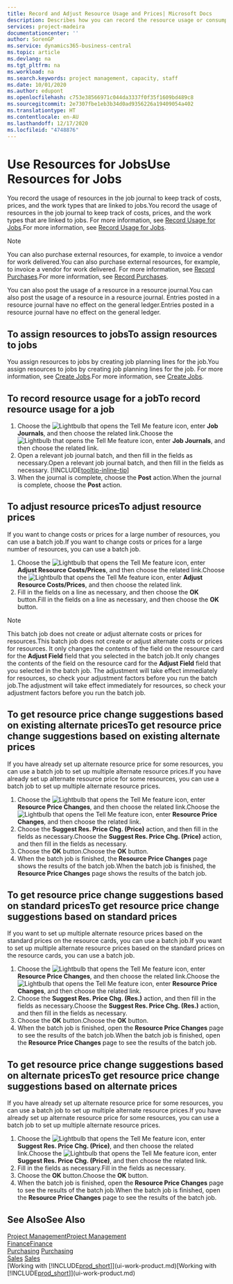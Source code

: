 ```yaml
---
title: Record and Adjust Resource Usage and Prices| Microsoft Docs
description: Describes how you can record the resource usage or consumption associated with a job, to keep track and manage costs, prices, and work types.
services: project-madeira
documentationcenter: ''
author: SorenGP
ms.service: dynamics365-business-central
ms.topic: article
ms.devlang: na
ms.tgt_pltfrm: na
ms.workload: na
ms.search.keywords: project management, capacity, staff
ms.date: 10/01/2020
ms.author: edupont
ms.openlocfilehash: c753e38566971c044da3337f0f35f1609bd489c8
ms.sourcegitcommit: 2e7307fbe1eb3b34d0ad9356226a19409054a402
ms.translationtype: HT
ms.contentlocale: en-AU
ms.lasthandoff: 12/17/2020
ms.locfileid: "4748876"
---
```

# <a name="use-resources-for-jobs"></a><span data-ttu-id="b1e80-103">Use Resources for Jobs</span><span class="sxs-lookup"><span data-stu-id="b1e80-103">Use Resources for Jobs</span></span>
<span data-ttu-id="b1e80-104">You record the usage of resources in the job journal to keep track of costs, prices, and the work types that are linked to jobs.</span><span class="sxs-lookup"><span data-stu-id="b1e80-104">You record the usage of resources in the job journal to keep track of costs, prices, and the work types that are linked to jobs.</span></span> <span data-ttu-id="b1e80-105">For more information, see [Record Usage for Jobs](projects-how-record-job-usage.md).</span><span class="sxs-lookup"><span data-stu-id="b1e80-105">For more information, see [Record Usage for Jobs](projects-how-record-job-usage.md).</span></span>

> [!NOTE]
> <span data-ttu-id="b1e80-106">You can also purchase external resources, for example, to invoice a vendor for work delivered.</span><span class="sxs-lookup"><span data-stu-id="b1e80-106">You can also purchase external resources, for example, to invoice a vendor for work delivered.</span></span> <span data-ttu-id="b1e80-107">For more information, see [Record Purchases](purchasing-how-record-purchases.md).</span><span class="sxs-lookup"><span data-stu-id="b1e80-107">For more information, see [Record Purchases](purchasing-how-record-purchases.md).</span></span>

<span data-ttu-id="b1e80-108">You can also post the usage of a resource in a resource journal.</span><span class="sxs-lookup"><span data-stu-id="b1e80-108">You can also post the usage of a resource in a resource journal.</span></span> <span data-ttu-id="b1e80-109">Entries posted in a resource journal have no effect on the general ledger.</span><span class="sxs-lookup"><span data-stu-id="b1e80-109">Entries posted in a resource journal have no effect on the general ledger.</span></span>

## <a name="to-assign-resources-to-jobs"></a><span data-ttu-id="b1e80-110">To assign resources to jobs</span><span class="sxs-lookup"><span data-stu-id="b1e80-110">To assign resources to jobs</span></span>
<span data-ttu-id="b1e80-111">You assign resources to jobs by creating job planning lines for the job.</span><span class="sxs-lookup"><span data-stu-id="b1e80-111">You assign resources to jobs by creating job planning lines for the job.</span></span> <span data-ttu-id="b1e80-112">For more information, see [Create Jobs](projects-how-create-jobs.md).</span><span class="sxs-lookup"><span data-stu-id="b1e80-112">For more information, see [Create Jobs](projects-how-create-jobs.md).</span></span>

## <a name="to-record-resource-usage-for-a-job"></a><span data-ttu-id="b1e80-113">To record resource usage for a job</span><span class="sxs-lookup"><span data-stu-id="b1e80-113">To record resource usage for a job</span></span>
1. <span data-ttu-id="b1e80-114">Choose the ![Lightbulb that opens the Tell Me feature](media/ui-search/search_small.png "Tell me what you want to do") icon, enter **Job Journals**, and then choose the related link.</span><span class="sxs-lookup"><span data-stu-id="b1e80-114">Choose the ![Lightbulb that opens the Tell Me feature](media/ui-search/search_small.png "Tell me what you want to do") icon, enter **Job Journals**, and then choose the related link.</span></span>
2. <span data-ttu-id="b1e80-115">Open a relevant job journal batch, and then fill in the fields as necessary.</span><span class="sxs-lookup"><span data-stu-id="b1e80-115">Open a relevant job journal batch, and then fill in the fields as necessary.</span></span> [!INCLUDE[tooltip-inline-tip](includes/tooltip-inline-tip_md.md)]
3. <span data-ttu-id="b1e80-116">When the journal is complete, choose the **Post** action.</span><span class="sxs-lookup"><span data-stu-id="b1e80-116">When the journal is complete, choose the **Post** action.</span></span>

## <a name="to-adjust-resource-prices"></a><span data-ttu-id="b1e80-117">To adjust resource prices</span><span class="sxs-lookup"><span data-stu-id="b1e80-117">To adjust resource prices</span></span>
<span data-ttu-id="b1e80-118">If you want to change costs or prices for a large number of resources, you can use a batch job.</span><span class="sxs-lookup"><span data-stu-id="b1e80-118">If you want to change costs or prices for a large number of resources, you can use a batch job.</span></span>  

1. <span data-ttu-id="b1e80-119">Choose the ![Lightbulb that opens the Tell Me feature](media/ui-search/search_small.png "Tell me what you want to do") icon, enter **Adjust Resource Costs/Prices**, and then choose the related link.</span><span class="sxs-lookup"><span data-stu-id="b1e80-119">Choose the ![Lightbulb that opens the Tell Me feature](media/ui-search/search_small.png "Tell me what you want to do") icon, enter **Adjust Resource Costs/Prices**, and then choose the related link.</span></span>
2. <span data-ttu-id="b1e80-120">Fill in the fields on a line as necessary, and then choose the **OK** button.</span><span class="sxs-lookup"><span data-stu-id="b1e80-120">Fill in the fields on a line as necessary, and then choose the **OK** button.</span></span>

> [!NOTE]  
>   <span data-ttu-id="b1e80-121">This batch job does not create or adjust alternate costs or prices for resources.</span><span class="sxs-lookup"><span data-stu-id="b1e80-121">This batch job does not create or adjust alternate costs or prices for resources.</span></span> <span data-ttu-id="b1e80-122">It only changes the contents of the field on the resource card for the **Adjust Field** field that you selected in the batch job.</span><span class="sxs-lookup"><span data-stu-id="b1e80-122">It only changes the contents of the field on the resource card for the **Adjust Field** field that you selected in the batch job.</span></span> <span data-ttu-id="b1e80-123">The adjustment will take effect immediately for resources, so check your adjustment factors before you run the batch job.</span><span class="sxs-lookup"><span data-stu-id="b1e80-123">The adjustment will take effect immediately for resources, so check your adjustment factors before you run the batch job.</span></span>

## <a name="to-get-resource-price-change-suggestions-based-on-existing-alternate-prices"></a><span data-ttu-id="b1e80-124">To get resource price change suggestions based on existing alternate prices</span><span class="sxs-lookup"><span data-stu-id="b1e80-124">To get resource price change suggestions based on existing alternate prices</span></span>
<span data-ttu-id="b1e80-125">If you have already set up alternate resource price for some resources, you can use a batch job to set up multiple alternate resource prices.</span><span class="sxs-lookup"><span data-stu-id="b1e80-125">If you have already set up alternate resource price for some resources, you can use a batch job to set up multiple alternate resource prices.</span></span>

1. <span data-ttu-id="b1e80-126">Choose the ![Lightbulb that opens the Tell Me feature](media/ui-search/search_small.png "Tell me what you want to do") icon, enter **Resource Price Changes**, and then choose the related link.</span><span class="sxs-lookup"><span data-stu-id="b1e80-126">Choose the ![Lightbulb that opens the Tell Me feature](media/ui-search/search_small.png "Tell me what you want to do") icon, enter **Resource Price Changes**, and then choose the related link.</span></span>
2. <span data-ttu-id="b1e80-127">Choose the **Suggest Res. Price Chg. (Price)** action, and then fill in the fields as necessary.</span><span class="sxs-lookup"><span data-stu-id="b1e80-127">Choose the **Suggest Res. Price Chg. (Price)** action, and then fill in the fields as necessary.</span></span>
3. <span data-ttu-id="b1e80-128">Choose the **OK** button.</span><span class="sxs-lookup"><span data-stu-id="b1e80-128">Choose the **OK** button.</span></span>  
4. <span data-ttu-id="b1e80-129">When the batch job is finished, the **Resource Price Changes** page shows the results of the batch job.</span><span class="sxs-lookup"><span data-stu-id="b1e80-129">When the batch job is finished, the **Resource Price Changes** page shows the results of the batch job.</span></span>

## <a name="to-get-resource-price-change-suggestions-based-on-standard-prices"></a><span data-ttu-id="b1e80-130">To get resource price change suggestions based on standard prices</span><span class="sxs-lookup"><span data-stu-id="b1e80-130">To get resource price change suggestions based on standard prices</span></span>
<span data-ttu-id="b1e80-131">If you want to set up multiple alternate resource prices based on the standard prices on the resource cards, you can use a batch job.</span><span class="sxs-lookup"><span data-stu-id="b1e80-131">If you want to set up multiple alternate resource prices based on the standard prices on the resource cards, you can use a batch job.</span></span>  

1. <span data-ttu-id="b1e80-132">Choose the ![Lightbulb that opens the Tell Me feature](media/ui-search/search_small.png "Tell me what you want to do") icon, enter **Resource Price Changes**, and then choose the related link.</span><span class="sxs-lookup"><span data-stu-id="b1e80-132">Choose the ![Lightbulb that opens the Tell Me feature](media/ui-search/search_small.png "Tell me what you want to do") icon, enter **Resource Price Changes**, and then choose the related link.</span></span>
2. <span data-ttu-id="b1e80-133">Choose the **Suggest Res. Price Chg. (Res.)** action, and then fill in the fields as necessary.</span><span class="sxs-lookup"><span data-stu-id="b1e80-133">Choose the **Suggest Res. Price Chg. (Res.)** action, and then fill in the fields as necessary.</span></span>  
3. <span data-ttu-id="b1e80-134">Choose the **OK** button.</span><span class="sxs-lookup"><span data-stu-id="b1e80-134">Choose the **OK** button.</span></span>  
4. <span data-ttu-id="b1e80-135">When the batch job is finished, open the **Resource Price Changes** page to see the results of the batch job.</span><span class="sxs-lookup"><span data-stu-id="b1e80-135">When the batch job is finished, open the **Resource Price Changes** page to see the results of the batch job.</span></span>

## <a name="to-get-resource-price-change-suggestions-based-on-alternate-prices"></a><span data-ttu-id="b1e80-136">To get resource price change suggestions based on alternate prices</span><span class="sxs-lookup"><span data-stu-id="b1e80-136">To get resource price change suggestions based on alternate prices</span></span>
<span data-ttu-id="b1e80-137">If you have already set up alternate resource price for some resources, you can use a batch job to set up multiple alternate resource prices.</span><span class="sxs-lookup"><span data-stu-id="b1e80-137">If you have already set up alternate resource price for some resources, you can use a batch job to set up multiple alternate resource prices.</span></span>

1. <span data-ttu-id="b1e80-138">Choose the ![Lightbulb that opens the Tell Me feature](media/ui-search/search_small.png "Tell me what you want to do") icon, enter **Suggest Res. Price Chg. (Price)**, and then choose the related link.</span><span class="sxs-lookup"><span data-stu-id="b1e80-138">Choose the ![Lightbulb that opens the Tell Me feature](media/ui-search/search_small.png "Tell me what you want to do") icon, enter **Suggest Res. Price Chg. (Price)**, and then choose the related link.</span></span>  
2. <span data-ttu-id="b1e80-139">Fill in the fields as necessary.</span><span class="sxs-lookup"><span data-stu-id="b1e80-139">Fill in the fields as necessary.</span></span>
3. <span data-ttu-id="b1e80-140">Choose the **OK** button.</span><span class="sxs-lookup"><span data-stu-id="b1e80-140">Choose the **OK** button.</span></span>  
4. <span data-ttu-id="b1e80-141">When the batch job is finished, open the **Resource Price Changes** page to see the results of the batch job.</span><span class="sxs-lookup"><span data-stu-id="b1e80-141">When the batch job is finished, open the **Resource Price Changes** page to see the results of the batch job.</span></span>

## <a name="see-also"></a><span data-ttu-id="b1e80-142">See Also</span><span class="sxs-lookup"><span data-stu-id="b1e80-142">See Also</span></span>
[<span data-ttu-id="b1e80-143">Project Management</span><span class="sxs-lookup"><span data-stu-id="b1e80-143">Project Management</span></span>](projects-manage-projects.md)  
[<span data-ttu-id="b1e80-144">Finance</span><span class="sxs-lookup"><span data-stu-id="b1e80-144">Finance</span></span>](finance.md)  
<span data-ttu-id="b1e80-145">[Purchasing](purchasing-manage-purchasing.md)       </span><span class="sxs-lookup"><span data-stu-id="b1e80-145">[Purchasing](purchasing-manage-purchasing.md)       </span></span>  
<span data-ttu-id="b1e80-146">[Sales](sales-manage-sales.md)   </span><span class="sxs-lookup"><span data-stu-id="b1e80-146">[Sales](sales-manage-sales.md)   </span></span>  
<span data-ttu-id="b1e80-147">[Working with [!INCLUDE[prod_short](includes/prod_short.md)]](ui-work-product.md)</span><span class="sxs-lookup"><span data-stu-id="b1e80-147">[Working with [!INCLUDE[prod_short](includes/prod_short.md)]](ui-work-product.md)</span></span>  
